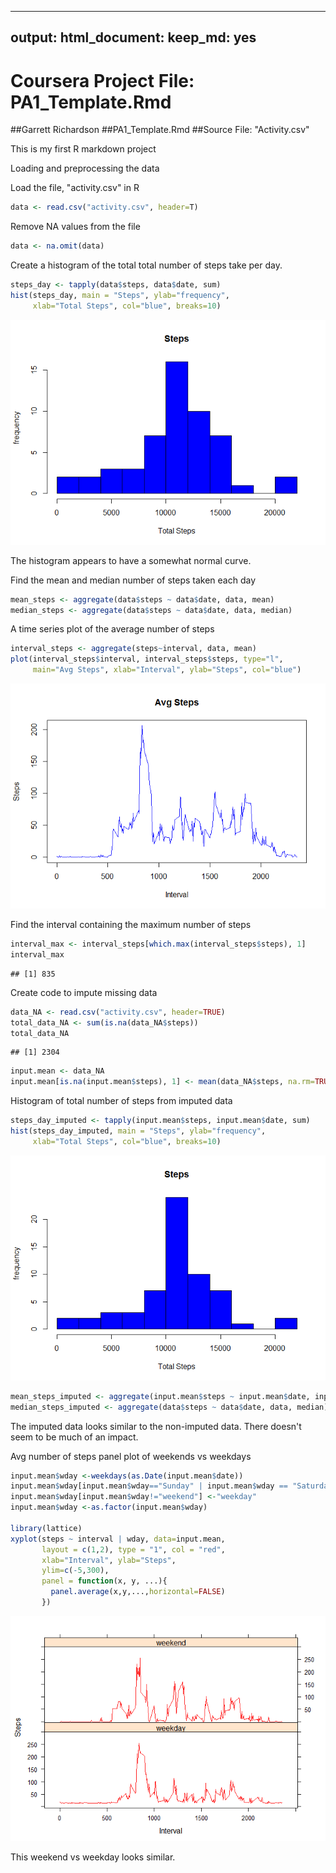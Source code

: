----
output: 
  html_document: 
    keep_md: yes
----
Coursera Project File: PA1_Template.Rmd
========================
##Garrett Richardson
##PA1_Template.Rmd
##Source File: "Activity.csv"

This is my first R markdown project

Loading and preprocessing the data

Load the file, "activity.csv" in R

```r
data <- read.csv("activity.csv", header=T)
```

Remove NA values from the file

```r
data <- na.omit(data)
```

Create a histogram of the total total number of steps take per day.

```r
steps_day <- tapply(data$steps, data$date, sum)
hist(steps_day, main = "Steps", ylab="frequency", 
     xlab="Total Steps", col="blue", breaks=10)
```

![](PA1_Template_files/figure-html/unnamed-chunk-3-1.png)<!-- -->

The histogram appears to have a somewhat normal curve.

Find the mean and median number of steps taken each day

```r
mean_steps <- aggregate(data$steps ~ data$date, data, mean)
median_steps <- aggregate(data$steps ~ data$date, data, median)
```

A time series plot of the average number of steps

```r
interval_steps <- aggregate(steps~interval, data, mean)
plot(interval_steps$interval, interval_steps$steps, type="l", 
     main="Avg Steps", xlab="Interval", ylab="Steps", col="blue")
```

![](PA1_Template_files/figure-html/unnamed-chunk-5-1.png)<!-- -->

Find the interval containing the maximum number of steps

```r
interval_max <- interval_steps[which.max(interval_steps$steps), 1]
interval_max
```

```
## [1] 835
```
Create code to impute missing data

```r
data_NA <- read.csv("activity.csv", header=TRUE)
total_data_NA <- sum(is.na(data_NA$steps))
total_data_NA
```

```
## [1] 2304
```

```r
input.mean <- data_NA
input.mean[is.na(input.mean$steps), 1] <- mean(data_NA$steps, na.rm=TRUE)
```
Histogram of total number of steps from imputed data

```r
steps_day_imputed <- tapply(input.mean$steps, input.mean$date, sum)
hist(steps_day_imputed, main = "Steps", ylab="frequency", 
     xlab="Total Steps", col="blue", breaks=10)
```

![](PA1_Template_files/figure-html/unnamed-chunk-8-1.png)<!-- -->

```r
mean_steps_imputed <- aggregate(input.mean$steps ~ input.mean$date, input.mean, mean)
median_steps_imputed <- aggregate(data$steps ~ data$date, data, median)
```


The imputed data looks similar to the non-imputed data.  There doesn't seem to be much of an impact.

Avg number of steps panel plot of weekends vs weekdays 

```r
input.mean$wday <-weekdays(as.Date(input.mean$date))
input.mean$wday[input.mean$wday=="Sunday" | input.mean$wday == "Saturday"]<-"weekend"
input.mean$wday[input.mean$wday!="weekend"] <-"weekday"
input.mean$wday <-as.factor(input.mean$wday)

library(lattice)
xyplot(steps ~ interval | wday, data=input.mean,
       layout = c(1,2), type = "1", col = "red", 
       xlab="Interval", ylab="Steps", 
       ylim=c(-5,300),
       panel = function(x, y, ...){
         panel.average(x,y,...,horizontal=FALSE)
       })
```

![](PA1_Template_files/figure-html/unnamed-chunk-9-1.png)<!-- -->


This weekend vs weekday looks similar.
